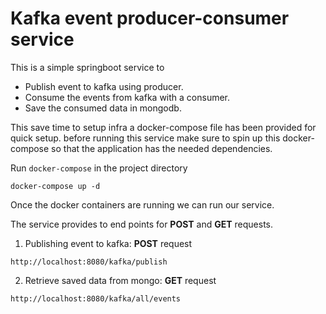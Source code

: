 # Kafka event producer-consumer service

This is a simple springboot service to 
- Publish event to kafka using producer.
- Consume the events from kafka with a consumer.
- Save the consumed data in mongodb.

This save time to setup infra a docker-compose file has been provided for quick setup.
before running this service make sure to spin up this docker-compose so that the application has the needed dependencies.

Run ```docker-compose``` in the project directory

```
docker-compose up -d
```

Once the docker containers are running we can run our service.

The service provides to end points for **POST** and **GET** requests.

1. Publishing event to kafka: **POST** request

```
http://localhost:8080/kafka/publish
```

2. Retrieve saved data from mongo: **GET** request

```
http://localhost:8080/kafka/all/events
```

